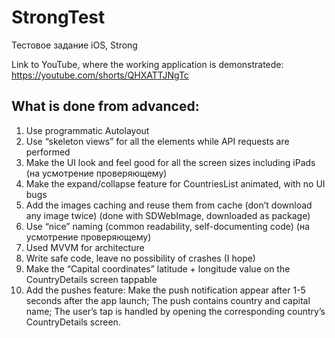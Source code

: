 # StrongTest
Тестовое задание iOS, Strong

Link to YouTube, where the working application is demonstratedе: https://youtube.com/shorts/QHXATTJNgTc

## What is done from advanced: 
1. Use programmatic Autolayout
2. Use “skeleton views” for all the elements while API requests are performed 
3. Make the UI look and feel good for all the screen sizes including iPads (на усмотрение проверяющему)
4. Make the expand/collapse feature for CountriesList animated, with no UI bugs
5. Add the images caching and reuse them from cache (don’t download any image twice) (done with SDWebImage, downloaded as package)
6. Use “nice” naming (common readability, self-documenting code) (на усмотрение проверяющему)
7. Used MVVM for architecture
8. Write safe code, leave no possibility of crashes (I hope)
9. Make the “Capital coordinates” latitude + longitude value on the CountryDetails screen tappable
10. Add the pushes feature:
Make the push notification appear after 1-5 seconds after the app launch;
The push contains country and capital name; 
The user’s tap is handled by opening the corresponding country’s CountryDetails screen.
